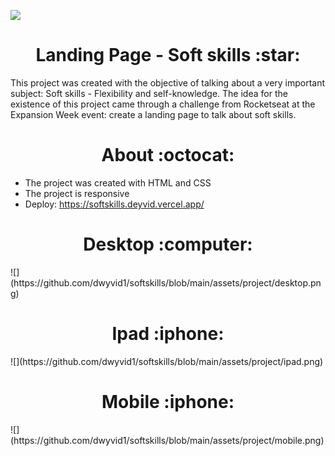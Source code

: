 ![](https://github.com/dwyvid1/softskills/blob/main/assets/wallpaper/expansionweek.png)
<h1 align="center">Landing Page - Soft skills :star:</h1>

This project was created with the objective of talking about a very important subject: Soft skills - Flexibility and self-knowledge. The idea for the existence of this project came through a challenge from Rocketseat at the Expansion Week event: create a landing page to talk about soft skills.

<h1 align="center">About :octocat:</h1>

* The project was created with HTML and CSS
* The project is responsive
* Deploy: https://softskills.deyvid.vercel.app/

<h1 align="center">Desktop :computer:</h1>
![](https://github.com/dwyvid1/softskills/blob/main/assets/project/desktop.png)
<h1 align="center">Ipad :iphone:</h1>
![](https://github.com/dwyvid1/softskills/blob/main/assets/project/ipad.png)
<h1 align="center">Mobile :iphone:</h1>
![](https://github.com/dwyvid1/softskills/blob/main/assets/project/mobile.png)

